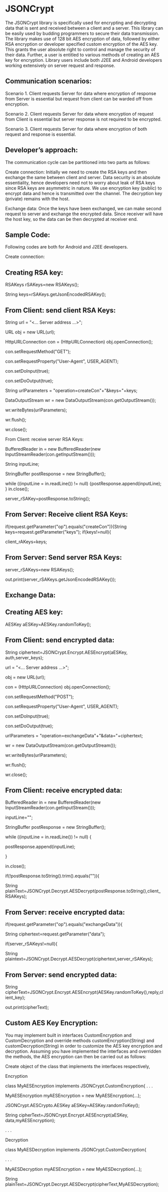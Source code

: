 # JSONCrypt
The JSONCrypt library is specifically used for encrypting and decrypting data that is sent and received between a client and a server. This library can be easily used by budding programmers to secure their data transmission. The library makes use of 128 bit AES encryption of data, followed by either RSA encryption or developer specified custom encryption of the AES key. This grants the user absolute right to control and manage the security of their data. Further, a user is entitled to various methods of creating an AES key for encryption. Library users include both J2EE and Android developers working extensively on server request and response. 


Communication scenarios:
---------------------------------------

Scenario 1. Client requests Server for data where encryption of response from Server is essential but request from client can be warded off from encryption.

Scenario 2. Client requests Server for data where encryption of request from Client is essential but server response is not required to be encrypted.

Scenario 3. Client requests Server for data where encryption of both request and response is essential.

Developer’s approach:
---------------------------------------

The communication cycle can be partitioned into two parts as follows:

Create connection: Initially we need to create the RSA keys and then exchange the same between client and server. Data security is an absolute essentiality, hence developers need not to worry about leak of RSA keys since RSA keys are asymmetric in nature. We use encryption key (public) to encrypt data and hence is transmitted over the channel. The decryption key (private) remains with the host.


Exchange data: Once the keys have been exchanged, we can make second request to server and exchange the encrypted data. Since receiver will have the host key, so the data can be then decrypted at receiver end.


Sample Code:
-----------------------


Following codes are both for Android and J2EE developers.


Create connection:

Creating RSA key:
--------------------------------

RSAKeys rSAKeys=new RSAKeys();

String keys=rSAKeys.getJsonEncodedRSAKey();

From Client: send client RSA Keys:
----------------------------------------------

String url = "<... Server address ...>";

 URL obj = new URL(url);
 
 HttpURLConnection con = (HttpURLConnection) obj.openConnection();
 
 con.setRequestMethod("GET");
 
 con.setRequestProperty("User-Agent", USER_AGENT);
 
 con.setDoInput(true);
 
 con.setDoOutput(true);
 
 String urlParameters = "operation=createCon"+"&keys="+keys;
 
 DataOutputStream wr = new DataOutputStream(con.getOutputStream());
 
 wr.writeBytes(urlParameters);
 
 wr.flush();
 
 wr.close();
 
From Client: receive server RSA Keys:

 BufferedReader in = new BufferedReader(new InputStreamReader(con.getInputStream()));
 
 String inputLine;
 
 StringBuffer postResponse = new StringBuffer();

 while ((inputLine = in.readLine()) != null) {postResponse.append(inputLine);
 }
 in.close();
 
 server_rSAKey=postResponse.toString();
 
 
 
From Server: Receive client RSA Keys:
-----------------------------------------------


if(request.getParameter("op").equals("createCon")){String keys=request.getParameter("keys");
  if(keys!=null){
  
 client_rAKeys=keys;
 
From Server: Send server RSA Keys:
-----------------------------------------------


 server_rSAKeys=new RSAKeys();
 
 out.print(server_rSAKeys.getJsonEncodedRSAKey());
 
 
Exchange Data:
-----------------------------------------


Creating AES key:
------------------------


AESKey aESKey=AESKey.randomToKey();

From Client: send encrypted data:
------------------------------------------


String ciphertext=JSONCrypt.Encrypt.AESEncrypt(aESKey, auth,server_keys);

url = "<... Server address ...>";

 obj = new URL(url);
 
 con = (HttpURLConnection) obj.openConnection();
 
 con.setRequestMethod("POST");
 
 con.setRequestProperty("User-Agent", USER_AGENT);
 
 con.setDoInput(true);
 
 con.setDoOutput(true);

 urlParameters = "operation=exchangeData"+"&data="+ciphertext;
 
 wr = new DataOutputStream(con.getOutputStream());
 
 wr.writeBytes(urlParameters);
 
 wr.flush();
 
 wr.close();
 
From Client: receive encrypted data:
---------------------------------------------
BufferedReader in = new BufferedReader(new InputStreamReader(con.getInputStream()));

 inputLine="";

StringBuffer postResponse = new StringBuffer();

 while ((inputLine = in.readLine()) != null) {
 
 postResponse.append(inputLine);
 
 }
 
 in.close();
 
 if(!postResponse.toString().trim().equals("")){
 

String plainText=JSONCrypt.Decrypt.AESDecrypt(postResponse.toString(),client_RSAKeys);


From Server: receive encrypted data:
---------------------------------------------


if(request.getParameter("op").equals("exchangeData")){
 
String ciphertext=request.getParameter("data");

if(server_rSAKeys!=null){

String plaintext=JSONCrypt.Decrypt.AESDecrypt(ciphertext,server_rSAKeys);

From Server: send encrypted data:
----------------------------------------------------

String cipherText=JSONCrypt.Encrypt.AESEncrypt(AESKey.randomToKey(),reply,client_key);

out.print(cipherText);


Custom AES Key Encryption:
-------------------------------------

You may implement built in interfaces CustomEncryption and CustomDecryption and override methods customEncryption(String) and customDecryption(String) in order to customize the AES key encryption and decryption. Assuming you have implemented the interfaces and overridden the methods, the AES encryption can then be carried out as follows:


Create object of the class that implements the interfaces respectively,

Encryption

class MyAESEncryption implements JSONCrypt.CustomEncryption{
.
.
.

MyAESEncryption myAESEncryption = new MyAESEncryption(...);

JSONCrypt.AESCrypto.AESKey aESKey=AESKey.randomToKey();

String cipherText=JSONCrypt.Encrypt.AESEncrypt(aESKey, data,myAESEncryption);

.
.
.

Decryption

class MyAESDecryption implements JSONCrypt.CustomDecryption{

.
.
.

MyAESDecryption myAESEncryption = new MyAESDecryption(...);

String plainText=JSONCrypt.Decrypt.AESDecrypt(cipherText,MyAESDecryption);



